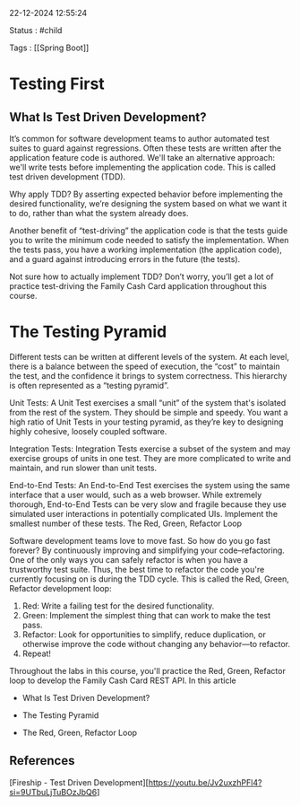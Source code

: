 22-12-2024 12:55:24

Status : #child 

Tags : [[Spring Boot]]

# Testing First
## What Is Test Driven Development?

It’s common for software development teams to author automated test suites to guard against regressions. Often these tests are written after the application feature code is authored. We'll take an alternative approach: we'll write tests before implementing the application code. This is called test driven development (TDD).

Why apply TDD? By asserting expected behavior before implementing the desired functionality, we’re designing the system based on what we want it to do, rather than what the system already does.

Another benefit of “test-driving” the application code is that the tests guide you to write the minimum code needed to satisfy the implementation. When the tests pass, you have a working implementation (the application code), and a guard against introducing errors in the future (the tests).

Not sure how to actually implement TDD? Don’t worry, you’ll get a lot of practice test-driving the Family Cash Card application throughout this course.
# The Testing Pyramid

Different tests can be written at different levels of the system. At each level, there is a balance between the speed of execution, the “cost” to maintain the test, and the confidence it brings to system correctness. This hierarchy is often represented as a “testing pyramid”.


Unit Tests: A Unit Test exercises a small “unit” of the system that's isolated from the rest of the system. They should be simple and speedy. You want a high ratio of Unit Tests in your testing pyramid, as they’re key to designing highly cohesive, loosely coupled software.

Integration Tests: Integration Tests exercise a subset of the system and may exercise groups of units in one test. They are more complicated to write and maintain, and run slower than unit tests.

End-to-End Tests: An End-to-End Test exercises the system using the same interface that a user would, such as a web browser. While extremely thorough, End-to-End Tests can be very slow and fragile because they use simulated user interactions in potentially complicated UIs. Implement the smallest number of these tests.
The Red, Green, Refactor Loop

Software development teams love to move fast. So how do you go fast forever? By continuously improving and simplifying your code–refactoring. One of the only ways you can safely refactor is when you have a trustworthy test suite. Thus, the best time to refactor the code you're currently focusing on is during the TDD cycle. This is called the Red, Green, Refactor development loop:

1. Red: Write a failing test for the desired functionality.
2. Green: Implement the simplest thing that can work to make the test pass.
3. Refactor: Look for opportunities to simplify, reduce duplication, or otherwise improve the code without changing any behavior—to refactor.
4. Repeat!

Throughout the labs in this course, you'll practice the Red, Green, Refactor loop to develop the Family Cash Card REST API.
In this article

- What Is Test Driven Development?

- The Testing Pyramid

- The Red, Green, Refactor Loop

## References

[Fireship - Test Driven Development][https://youtu.be/Jv2uxzhPFl4?si=9UTbuLjTuBOzJbQ6]
